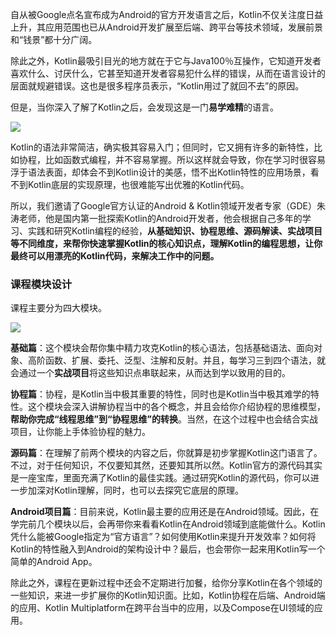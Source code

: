 自从被Google点名宣布成为Android的官方开发语言之后，Kotlin不仅关注度日益上升，其应用范围也已从Android开发扩展至后端、跨平台等技术领域，发展前景和“钱景”都十分广阔。

除此之外，Kotlin最吸引目光的地方就在于它与Java100％互操作，它知道开发者喜欢什么、讨厌什么，它甚至知道开发者容易犯什么样的错误，从而在语言设计的层面就规避错误。这也是很多程序员表示，“Kotlin用过了就回不去”的原因。

但是，当你深入了解了Kotlin之后，会发现这是一门**易学难精**的语言。

![](https://static001.geekbang.org/resource/image/6f/fb/6f52e63de6b43bb30c0e98b8f4b895fb.jpg)

Kotlin的语法非常简洁，确实极其容易入门；但同时，它又拥有许多的新特性，比如协程，比如函数式编程，并不容易掌握。所以这样就会导致，你在学习时很容易浮于语法表面，却体会不到Kotlin设计的美感，悟不出Kotlin特性的应用场景，看不到Kotlin底层的实现原理，也很难能写出优雅的Kotlin代码。

所以，我们邀请了Google官方认证的Android &amp; Kotlin领域开发者专家（GDE）朱涛老师，他是国内第一批探索Kotlin的Android开发者，他会根据自己多年的学习、实践和研究Kotlin编程的经验，**从基础知识、协程思维、源码解读、实战项目等不同维度，来帮你快速掌握Kotlin的核心知识点，理解Kotlin的编程思想，让你最终可以用漂亮的Kotlin代码，来解决工作中的问题。**

### 课程模块设计

课程主要分为四大模块。

![](https://static001.geekbang.org/resource/image/89/7c/896848a9819702b6bd26bb50878d627c.jpg)

**基础篇**：这个模块会帮你集中精力攻克Kotlin的核心语法，包括基础语法、面向对象、高阶函数、扩展、委托、泛型、注解和反射。并且，每学习三到四个语法，就会通过一个**实战项目**将这些知识点串联起来，从而达到学以致用的目的。

**协程篇**：协程，是Kotlin当中极其重要的特性，同时也是Kotlin当中极其难学的特性。这个模块会深入讲解协程当中的各个概念，并且会给你介绍协程的思维模型，**帮助你完成“线程思维”到“协程思维”的转换**。当然，在这个过程中也会结合实战项目，让你能上手体验协程的魅力。

**源码篇**：在理解了前两个模块的内容之后，你就算是初步掌握Kotlin这门语言了。不过，对于任何知识，不仅要知其然，还要知其所以然。Kotlin官方的源代码其实是一座宝库，里面充满了Kotlin的最佳实践。通过研究Kotlin的源代码，你可以进一步加深对Kotlin理解，同时，也可以去探究它底层的原理。

**Android项目篇**：目前来说，Kotlin最主要的应用还是在Android领域。因此，在学完前几个模块以后，会再带你来看看Kotlin在Android领域到底能做什么。Kotlin凭什么能被Google指定为“官方语言”？如何使用Kotlin来提升开发效率？如何将Kotlin的特性融入到Android的架构设计中？最后，也会带你一起来用Kotlin写一个简单的Android App。

除此之外，课程在更新过程中还会不定期进行加餐，给你分享Kotlin在各个领域的一些知识，来进一步扩展你的Kotlin知识面。比如，Kotlin协程在后端、Android端的应用、Kotlin Multiplatform在跨平台当中的应用，以及Compose在UI领域的应用。